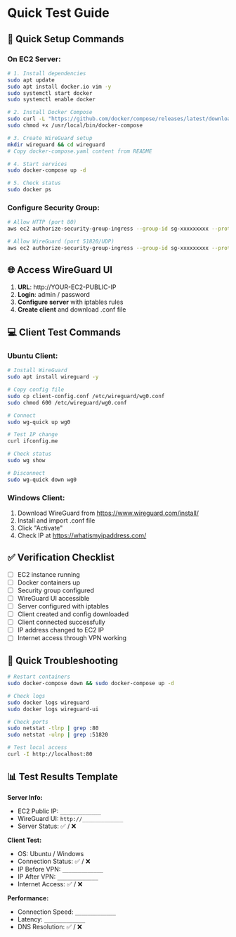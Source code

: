 # Quick Test Guide

## 🚀 Quick Setup Commands

### On EC2 Server:
```bash
# 1. Install dependencies
sudo apt update
sudo apt install docker.io vim -y
sudo systemctl start docker
sudo systemctl enable docker

# 2. Install Docker Compose
sudo curl -L "https://github.com/docker/compose/releases/latest/download/docker-compose-linux-$(uname -m)" -o /usr/local/bin/docker-compose
sudo chmod +x /usr/local/bin/docker-compose

# 3. Create WireGuard setup
mkdir wireguard && cd wireguard
# Copy docker-compose.yaml content from README

# 4. Start services
sudo docker-compose up -d

# 5. Check status
sudo docker ps
```

### Configure Security Group:
```bash
# Allow HTTP (port 80)
aws ec2 authorize-security-group-ingress --group-id sg-xxxxxxxxx --protocol tcp --port 80 --cidr 0.0.0.0/0 --region your-region

# Allow WireGuard (port 51820/UDP)
aws ec2 authorize-security-group-ingress --group-id sg-xxxxxxxxx --protocol udp --port 51820 --cidr 0.0.0.0/0 --region your-region
```

## 🌐 Access WireGuard UI

1. **URL**: http://YOUR-EC2-PUBLIC-IP
2. **Login**: admin / password
3. **Configure server** with iptables rules
4. **Create client** and download .conf file

## 💻 Client Test Commands

### Ubuntu Client:
```bash
# Install WireGuard
sudo apt install wireguard -y

# Copy config file
sudo cp client-config.conf /etc/wireguard/wg0.conf
sudo chmod 600 /etc/wireguard/wg0.conf

# Connect
sudo wg-quick up wg0

# Test IP change
curl ifconfig.me

# Check status
sudo wg show

# Disconnect
sudo wg-quick down wg0
```

### Windows Client:
1. Download WireGuard from https://www.wireguard.com/install/
2. Install and import .conf file
3. Click "Activate"
4. Check IP at https://whatismyipaddress.com/

## ✅ Verification Checklist

- [ ] EC2 instance running
- [ ] Docker containers up
- [ ] Security group configured
- [ ] WireGuard UI accessible
- [ ] Server configured with iptables
- [ ] Client created and config downloaded
- [ ] Client connected successfully
- [ ] IP address changed to EC2 IP
- [ ] Internet access through VPN working

## 🔧 Quick Troubleshooting

```bash
# Restart containers
sudo docker-compose down && sudo docker-compose up -d

# Check logs
sudo docker logs wireguard
sudo docker logs wireguard-ui

# Check ports
sudo netstat -tlnp | grep :80
sudo netstat -ulnp | grep :51820

# Test local access
curl -I http://localhost:80
```

## 📊 Test Results Template

**Server Info:**
- EC2 Public IP: `_____________`
- WireGuard UI: `http://_____________`
- Server Status: ✅ / ❌

**Client Test:**
- OS: Ubuntu / Windows
- Connection Status: ✅ / ❌
- IP Before VPN: `_____________`
- IP After VPN: `_____________`
- Internet Access: ✅ / ❌

**Performance:**
- Connection Speed: `_____________`
- Latency: `_____________`
- DNS Resolution: ✅ / ❌
